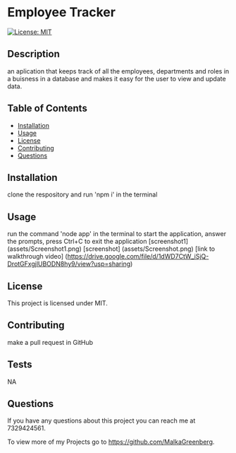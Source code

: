 # Employee Tracker
  [![License: MIT](https://img.shields.io/badge/License-MIT-yellow.svg)](https://opensource.org/licenses/MIT)

  ## Description
  an aplication that keeps track of all the employees, departments and roles in a buisness in a database and makes it easy for the user to view and update data.

  ## Table of Contents 
  - [Installation](#installation)
  - [Usage](#usage)
  - [License](#license)
  - [Contributing](#contributing)
  - [Questions](#questions)

  ## Installation
  clone the respository and run 'npm i' in the terminal

  ## Usage
  run the command 'node app' in the terminal to start the application, answer the prompts, press Ctrl+C to exit the application
  [screenshot1] (assets/Screenshot1.png)
  [screenshot] (assets/Screenshot.png)
  [link to walkthrough video] (https://drive.google.com/file/d/1dWD7CtW_iSjQ-DrotGFxgjlUBODN8hy9/view?usp=sharing)

  ## License
  This project is licensed under MIT.


  ## Contributing
  make a pull request  in GitHub 

  ## Tests
  NA

  ## Questions
  If you have any questions about this project you can reach me at 7329424561.

  To view more of my Projects go to https://github.com/MalkaGreenberg.
